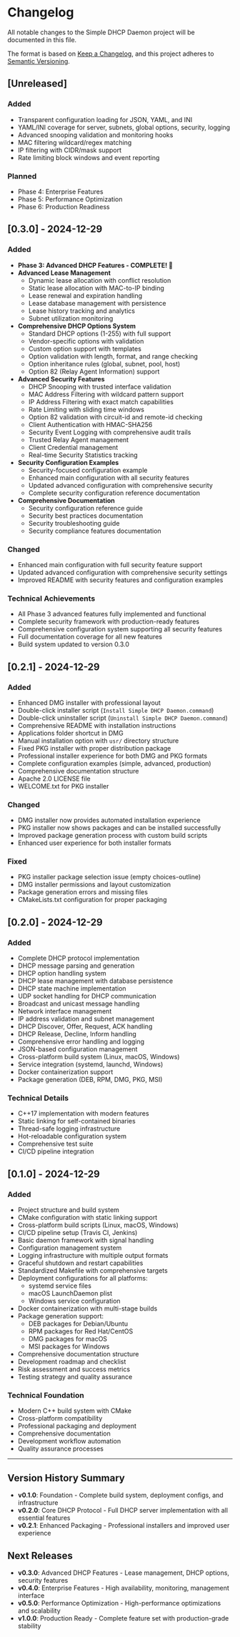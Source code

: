 # Changelog

All notable changes to the Simple DHCP Daemon project will be documented in this file.

The format is based on [Keep a Changelog](https://keepachangelog.com/en/1.0.0/),
and this project adheres to [Semantic Versioning](https://semver.org/spec/v2.0.0.html).

## [Unreleased]

### Added
- Transparent configuration loading for JSON, YAML, and INI
- YAML/INI coverage for server, subnets, global options, security, logging
- Advanced snooping validation and monitoring hooks
- MAC filtering wildcard/regex matching
- IP filtering with CIDR/mask support
- Rate limiting block windows and event reporting

### Planned
- Phase 4: Enterprise Features
- Phase 5: Performance Optimization
- Phase 6: Production Readiness

## [0.3.0] - 2024-12-29

### Added
- **Phase 3: Advanced DHCP Features - COMPLETE! 🎉**
- **Advanced Lease Management**
  - Dynamic lease allocation with conflict resolution
  - Static lease allocation with MAC-to-IP binding
  - Lease renewal and expiration handling
  - Lease database management with persistence
  - Lease history tracking and analytics
  - Subnet utilization monitoring
- **Comprehensive DHCP Options System**
  - Standard DHCP options (1-255) with full support
  - Vendor-specific options with validation
  - Custom option support with templates
  - Option validation with length, format, and range checking
  - Option inheritance rules (global, subnet, pool, host)
  - Option 82 (Relay Agent Information) support
- **Advanced Security Features**
  - DHCP Snooping with trusted interface validation
  - MAC Address Filtering with wildcard pattern support
  - IP Address Filtering with exact match capabilities
  - Rate Limiting with sliding time windows
  - Option 82 validation with circuit-id and remote-id checking
  - Client Authentication with HMAC-SHA256
  - Security Event Logging with comprehensive audit trails
  - Trusted Relay Agent management
  - Client Credential management
  - Real-time Security Statistics tracking
- **Security Configuration Examples**
  - Security-focused configuration example
  - Enhanced main configuration with all security features
  - Updated advanced configuration with comprehensive security
  - Complete security configuration reference documentation
- **Comprehensive Documentation**
  - Security configuration reference guide
  - Security best practices documentation
  - Security troubleshooting guide
  - Security compliance features documentation

### Changed
- Enhanced main configuration with full security feature support
- Updated advanced configuration with comprehensive security settings
- Improved README with security features and configuration examples

### Technical Achievements
- All Phase 3 advanced features fully implemented and functional
- Complete security framework with production-ready features
- Comprehensive configuration system supporting all security features
- Full documentation coverage for all new features
- Build system updated to version 0.3.0

## [0.2.1] - 2024-12-29

### Added
- Enhanced DMG installer with professional layout
- Double-click installer script (`Install Simple DHCP Daemon.command`)
- Double-click uninstaller script (`Uninstall Simple DHCP Daemon.command`)
- Comprehensive README with installation instructions
- Applications folder shortcut in DMG
- Manual installation option with `usr/` directory structure
- Fixed PKG installer with proper distribution package
- Professional installer experience for both DMG and PKG formats
- Complete configuration examples (simple, advanced, production)
- Comprehensive documentation structure
- Apache 2.0 LICENSE file
- WELCOME.txt for PKG installer

### Changed
- DMG installer now provides automated installation experience
- PKG installer now shows packages and can be installed successfully
- Improved package generation process with custom build scripts
- Enhanced user experience for both installer formats

### Fixed
- PKG installer package selection issue (empty choices-outline)
- DMG installer permissions and layout customization
- Package generation errors and missing files
- CMakeLists.txt configuration for proper packaging

## [0.2.0] - 2024-12-29

### Added
- Complete DHCP protocol implementation
- DHCP message parsing and generation
- DHCP option handling system
- DHCP lease management with database persistence
- DHCP state machine implementation
- UDP socket handling for DHCP communication
- Broadcast and unicast message handling
- Network interface management
- IP address validation and subnet management
- DHCP Discover, Offer, Request, ACK handling
- DHCP Release, Decline, Inform handling
- Comprehensive error handling and logging
- JSON-based configuration management
- Cross-platform build system (Linux, macOS, Windows)
- Service integration (systemd, launchd, Windows)
- Docker containerization support
- Package generation (DEB, RPM, DMG, PKG, MSI)

### Technical Details
- C++17 implementation with modern features
- Static linking for self-contained binaries
- Thread-safe logging infrastructure
- Hot-reloadable configuration system
- Comprehensive test suite
- CI/CD pipeline integration

## [0.1.0] - 2024-12-29

### Added
- Project structure and build system
- CMake configuration with static linking support
- Cross-platform build scripts (Linux, macOS, Windows)
- CI/CD pipeline setup (Travis CI, Jenkins)
- Basic daemon framework with signal handling
- Configuration management system
- Logging infrastructure with multiple output formats
- Graceful shutdown and restart capabilities
- Standardized Makefile with comprehensive targets
- Deployment configurations for all platforms:
  - systemd service files
  - macOS LaunchDaemon plist
  - Windows service configuration
- Docker containerization with multi-stage builds
- Package generation support:
  - DEB packages for Debian/Ubuntu
  - RPM packages for Red Hat/CentOS
  - DMG packages for macOS
  - MSI packages for Windows
- Comprehensive documentation structure
- Development roadmap and checklist
- Risk assessment and success metrics
- Testing strategy and quality assurance

### Technical Foundation
- Modern C++ build system with CMake
- Cross-platform compatibility
- Professional packaging and deployment
- Comprehensive documentation
- Development workflow automation
- Quality assurance processes

---

## Version History Summary

- **v0.1.0**: Foundation - Complete build system, deployment configs, and infrastructure
- **v0.2.0**: Core DHCP Protocol - Full DHCP server implementation with all essential features
- **v0.2.1**: Enhanced Packaging - Professional installers and improved user experience

## Next Releases

- **v0.3.0**: Advanced DHCP Features - Lease management, DHCP options, security features
- **v0.4.0**: Enterprise Features - High availability, monitoring, management interface
- **v0.5.0**: Performance Optimization - High-performance optimizations and scalability
- **v1.0.0**: Production Ready - Complete feature set with production-grade stability
